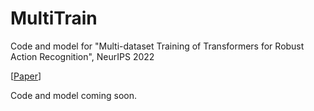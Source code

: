 # MultiTrain
Code and model for "Multi-dataset Training of Transformers for Robust Action Recognition", NeurIPS 2022

[[Paper](https://arxiv.org/abs/2209.12362)]

Code and model coming soon.
